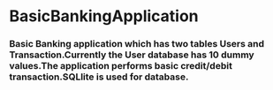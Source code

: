 # BasicBankingApplication
<h3>Basic Banking application which has two tables Users and Transaction.Currently the User database has 10 dummy values.The application performs basic credit/debit transaction.SQLlite is used for database.</h3>
